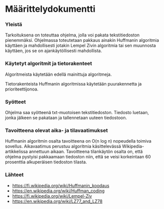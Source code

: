 # Määrittelydokumentti

### Yleistä

Tarkoituksena on toteuttaa ohjelma, jolla voi pakata tekstitiedoston pienemmäksi. Ohjelmassa toteutetaan pakkaus ainakin Huffmanin algoritmia käyttäen ja mahdollisesti jotakin Lempel Zivin algoritmia tai sen muunnosta käyttäen, jos se on ajankäytöllisesti mahdollista.

### Käytetyt algoritmit ja tietorakenteet
Algoritmeista käytetään edellä mainittuja algoritmeja. <br/>

Tietorakenteista Huffmanin algoritmissa käytetään puurakennetta ja prioriteettijonoa.

### Syötteet
Ohjelma saa syötteenä txt-muotoisen tekstitiedoston. Tiedosto luetaan, jonka jälkeen se pakataan ja tallennetaan uuteen tiedostoon.

### Tavoitteena olevat aika- ja tilavaatimukset
Huffmanin algoritmin osalta tavoitteena on O(n log n) nopeudella toimiva sovellus. Aikavaatimus perustuu algoritmia käsittelevässä Wikipedia-artikkelissa annettuun aikaan. Tavoitteena tilankäytön osalta on, että ohjelma pystyisi pakkaamaan tiedoston niin, että se veisi korkeintaan 60 prosenttia alkuperäisen tiedoston tilasta.

### Lähteet
* https://fi.wikipedia.org/wiki/Huffmanin_koodaus
* https://en.wikipedia.org/wiki/Huffman_coding
* https://fi.wikipedia.org/wiki/Lempel-Ziv
* https://en.wikipedia.org/wiki/LZ77_and_LZ78